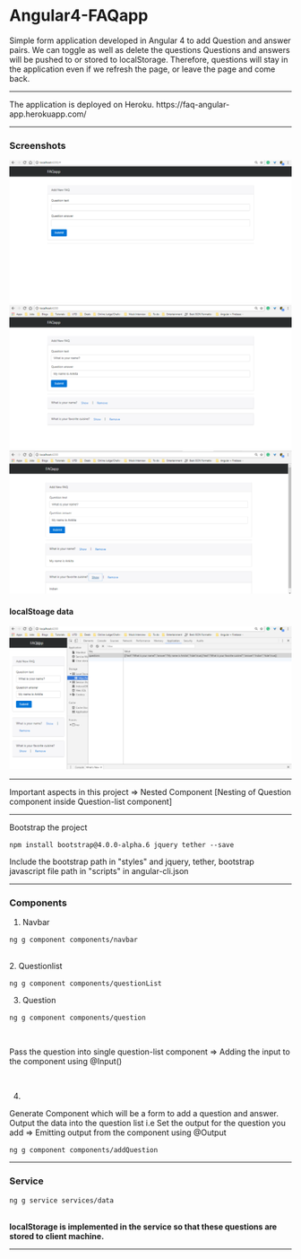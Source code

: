 # Angular4-FAQapp

Simple form application developed in Angular 4 to add Question and answer pairs. 
We can toggle as well as delete the questions
Questions and answers will be pushed to or stored to localStorage. Therefore, questions will stay in the application even if we refresh the page, or leave the page and come back.
<hr>
The application is deployed on Heroku. https://faq-angular-app.herokuapp.com/
<hr>
<h3>Screenshots</h3>
<img src="https://github.com/patilankita79/Angular4-FAQapp/blob/master/Screenshots/FAQapp1.png" />
<img src="https://github.com/patilankita79/Angular4-FAQapp/blob/master/Screenshots/FAQapp2.png" />
<img src="https://github.com/patilankita79/Angular4-FAQapp/blob/master/Screenshots/FAQapp3.png" />
<br>
<h4> localStoage data</h4>
<img src="https://github.com/patilankita79/Angular4-FAQapp/blob/master/Screenshots/localStorage.png" />


<hr>
Important aspects in this project
=> Nested Component [Nesting of Question component inside Question-list component]

<hr>
Bootstrap the project

```
npm install bootstrap@4.0.0-alpha.6 jquery tether --save
```

Include the bootstrap path in "styles" and jquery, tether, bootstrap javascript file path in "scripts" in angular-cli.json 

<hr>
<h3>Components</h3>

1. Navbar <br>

```
ng g component components/navbar
```
<br>
2. Questionlist<br>

```
ng g component components/questionList
```

3. Question<br>
```
ng g component components/question
```
<br>

Pass the question into single question-list component => Adding the input to the component using @Input()

<br>

4. <br>
Generate Component which will be a form to add a question and answer. Output the data into the question list i.e Set the output for the question you add => Emitting output from the component using @Output

```
ng g component components/addQuestion
```


<hr>
<h3> Service </h3>

```
ng g service services/data
```
<br>
<b>localStorage is implemented in the service so that these questions are stored to client machine.</b>
<hr>
